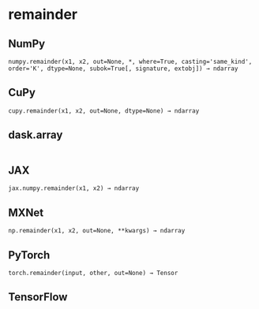 # remainder

## NumPy

```
numpy.remainder(x1, x2, out=None, *, where=True, casting='same_kind', order='K', dtype=None, subok=True[, signature, extobj]) → ndarray
```

## CuPy

```
cupy.remainder(x1, x2, out=None, dtype=None) → ndarray
```

## dask.array

```

```

## JAX

```
jax.numpy.remainder(x1, x2) → ndarray
```

## MXNet

```
np.remainder(x1, x2, out=None, **kwargs) → ndarray
```

## PyTorch

```
torch.remainder(input, other, out=None) → Tensor
```

## TensorFlow

```
```
